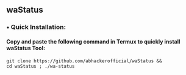 ## waStatus

### • Quick Installation:
#### Copy and paste the following command in Termux to quickly install waStatus Tool:
```
git clone https://github.com/abhackerofficial/waStatus &&
cd waStatus ; ./wa-status
